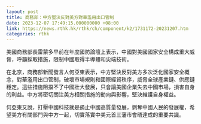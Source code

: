 ```yaml
---
layout: post
title: 商務部：中方堅決反對美方對華濫用出口管制
date: 2023-12-07 17:49:15.000000000 +08:00
link: https://news.rthk.hk/rthk/ch/component/k2/1731172-20231207.htm
categories: rthk
---
```


美國商務部長雷蒙多早前在年度國防論壇上表示，中國對美國國家安全構成重大威脅，呼籲採取措施，限制中國取得半導體和尖端技術。 

在北京，商務部新聞發言人何亞東表示，中方堅決反對美方多次泛化國家安全概念，對華濫用出口管制，破壞市場規則和國際經貿秩序，威脅全球產業鏈、供應鏈穩定。這些措施阻擋不了中國壯大發展，只會讓美國企業失去中國市場，損害自身的利益。中方將密切關注美方相關措施的動向與影響，堅決維護自身權益。

何亞東又說，打壓中國科技就是遏止中國高質量發展，剝奪中國人民的發展權，希望美方有關部門與中方一起，切實落實中美元首三藩市會晤達成的重要共識。
